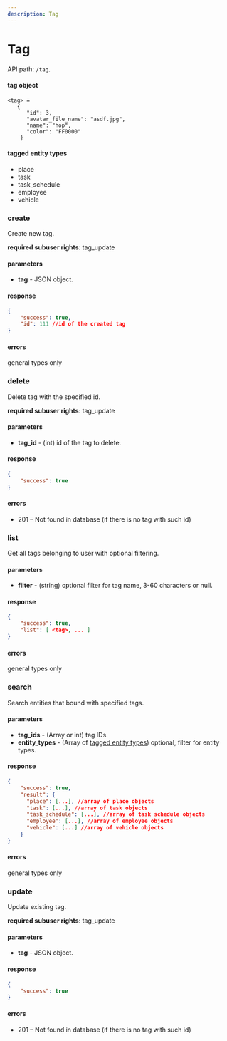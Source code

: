 ```yaml
---
description: Tag
---
```


# Tag

API path: `/tag`.

#### tag object

    <tag> =
       {
          "id": 3,
          "avatar_file_name": "asdf.jpg",
          "name": "hop",
          "color": "FF0000"
        }

#### tagged entity types
*   place
*   task
*   task_schedule
*   employee
*   vehicle



### create
Create new tag.

**required subuser rights**: tag_update

#### parameters
* **tag** - JSON object.

#### response
```json
{
    "success": true,
    "id": 111 //id of the created tag
}
```

#### errors
general types only



### delete
Delete tag with the specified id.

**required subuser rights**: tag_update

#### parameters
* **tag_id** - (int) id of the tag to delete.

#### response
```json
{
    "success": true
}
```

#### errors
* 201 – Not found in database (if there is no tag with such id)



### list
Get all tags belonging to user with optional filtering.

#### parameters
* **filter** - (string) optional filter for tag name, 3-60 characters or null.

#### response
```json
{
    "success": true,
    "list": [ <tag>, ... ]
}
```

#### errors
general types only



### search
Search entities that bound with specified tags.

#### parameters
* **tag_ids** - (Array or int) tag IDs.
* **entity_types** - (Array of [tagged entity types](#tag)) optional, filter for entity types.

#### response
```json
{
    "success": true,
    "result": {
      "place": [...], //array of place objects
      "task": [...], //array of task objects
      "task_schedule": [...], //array of task schedule objects
      "employee": [...], //array of employee objects
      "vehicle": [...] //array of vehicle objects
    }
}
```

#### errors
general types only



### update
Update existing tag.

**required subuser rights**: tag_update

#### parameters
* **tag** - JSON object.

#### response
```json
{
    "success": true
}
```

#### errors
* 201 – Not found in database (if there is no tag with such id)
